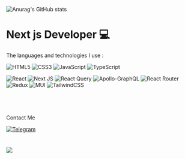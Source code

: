 
   ![Anurag's GitHub stats](https://github-readme-stats.vercel.app/api?username=ablfaxl&hide=contribs,prs&theme=onedark)
<!--![Anurag's GitHub stats](https://github-readme-stats.vercel.app/api?username=ablfaxl&theme=onedark&show_icons=false) -->

 # Next js Developer 💻
 
   The languages and technologies I use :
   
   ![HTML5](https://img.shields.io/badge/html5-%23E34F26.svg?style=for-the-badge&logo=html5&logoColor=white)
   ![CSS3](https://img.shields.io/badge/css3-%231572B6.svg?style=for-the-badge&logo=css3&logoColor=white)
   ![JavaScript](https://img.shields.io/badge/javascript-%23323330.svg?style=for-the-badge&logo=javascript&logoColor=%23F7DF1E)
   	![TypeScript](https://img.shields.io/badge/typescript-%23007ACC.svg?style=for-the-badge&logo=typescript&logoColor=white)
    
<!--  Frameworks -->
 
  ![React](https://img.shields.io/badge/react-%2320232a.svg?style=for-the-badge&logo=react&logoColor=%2361DAFB)
  ![Next JS](https://img.shields.io/badge/Next-black?style=for-the-badge&logo=next.js&logoColor=white)
![React Query](https://img.shields.io/badge/-React%20Query-FF4154?style=for-the-badge&logo=react%20query&logoColor=white) 
![Apollo-GraphQL](https://img.shields.io/badge/-ApolloGraphQL-311C87?style=for-the-badge&logo=apollo-graphql) 
![React Router](https://img.shields.io/badge/React_Router-CA4245?style=for-the-badge&logo=react-router&logoColor=white)
![Redux](https://img.shields.io/badge/redux-%23593d88.svg?style=for-the-badge&logo=redux&logoColor=white)
![MUI](https://img.shields.io/badge/MUI-%230081CB.svg?style=for-the-badge&logo=mui&logoColor=white)
![TailwindCSS](https://img.shields.io/badge/tailwindcss-%2338B2AC.svg?style=for-the-badge&logo=tailwind-css&logoColor=white)
   
   <br />
   
<!--    <a href="https://app.daily.dev/_ablfaxl"><img src="https://api.daily.dev/devcards/91411c062ca042c8ba53525936f5927a.png?r=mvr" width="200"  alt="Abolfazl Taghavi's Dev Card"/></a> -->
  #

   Contact Me
   
   <a href="https://t.me/ablfaxl">
   
   ![Telegram](https://img.shields.io/badge/Telegram-2CA5E0?style=for-the-badge&logo=telegram&logoColor=white)
   </a>
   
   
   #
   
  ![](https://komarev.com/ghpvc/?username=your-github-ablfaxl&style=flat-square)
   
   
<!--    <a href="https://www.instagram.com/taghavi.ablfaxl">
   ![Instagram](https://img.shields.io/badge/Instagram-E4405F?style=for-the-badge&logo=instagram&logoColor=white)
   </a> -->

<!--
kk
<p align=”center”>

![Socket.io](https://img.shields.io/badge/Socket.io-black?style=for-the-badge&logo=socket.io&badgeColor=010101)
[![Top Langs](https://github-readme-stats.vercel.app/api/top-langs/?username=ablfaxl&layout=compact)](https://github.com/ablfaxl)
</p>.
-->
